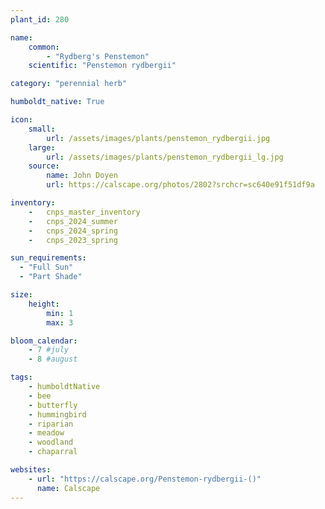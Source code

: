 ```yaml
---
plant_id: 280

name: 
    common: 
        - "Rydberg's Penstemon"    
    scientific: "Penstemon rydbergii"  

category: "perennial herb"

humboldt_native: True

icon: 
    small: 
        url: /assets/images/plants/penstemon_rydbergii.jpg 
    large: 
        url: /assets/images/plants/penstemon_rydbergii_lg.jpg 
    source: 
        name: John Doyen 
        url: https://calscape.org/photos/2802?srchcr=sc640e91f51df9a

inventory: 
    -   cnps_master_inventory
    -   cnps_2024_summer
    -   cnps_2024_spring
    -   cnps_2023_spring

sun_requirements:
  - "Full Sun"
  - "Part Shade"

size:
    height: 
        min: 1
        max: 3

bloom_calendar: 
    - 7 #july
    - 8 #august

tags: 
    - humboldtNative
    - bee
    - butterfly
    - hummingbird
    - riparian
    - meadow
    - woodland
    - chaparral

websites: 
    - url: "https://calscape.org/Penstemon-rydbergii-()"
      name: Calscape
---
```

